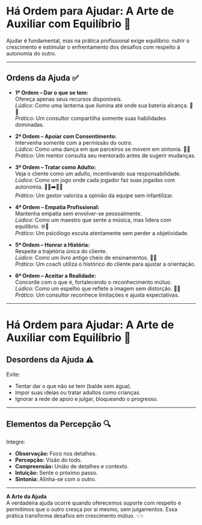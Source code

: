 # Há Ordem para Ajudar: A Arte de Auxiliar com Equilíbrio 🚀

Ajudar é fundamental, mas na prática profissional exige equilíbrio: nutrir o crescimento e estimular o enfrentamento dos desafios com respeito à autonomia do outro.

---

## Ordens da Ajuda ✅
- **1ª Ordem – Dar o que se tem:**  
  Ofereça apenas seus recursos disponíveis.  
  *Lúdico:* Como uma lanterna que ilumina até onde sua bateria alcança. 🙌💧  
  *Prático:* Um consultor compartilha somente suas habilidades dominadas.
  
- **2ª Ordem – Apoiar com Consentimento:**  
  Intervenha somente com a permissão do outro.  
  *Lúdico:* Como uma dança em que parceiros se movem em sintonia. 🤝🔑  
  *Prático:* Um mentor consulta seu mentorado antes de sugerir mudanças.

- **3ª Ordem – Tratar como Adulto:**  
  Veja o cliente como um adulto, incentivando sua responsabilidade.  
  *Lúdico:* Como um jogo onde cada jogador faz suas jogadas com autonomia. 👩‍💼➡️👨‍💼  
  *Prático:* Um gestor valoriza a opinião da equipe sem infantilizar.

- **4ª Ordem – Empatia Profissional:**  
  Mantenha empatia sem envolver-se pessoalmente.  
  *Lúdico:* Como um maestro que sente a música, mas lidera com equilíbrio. 🌐💙  
  *Prático:* Um psicólogo escuta atentamente sem perder a objetividade.

- **5ª Ordem – Honrar a História:**  
  Respeite a trajetória única do cliente.  
  *Lúdico:* Como um livro antigo cheio de ensinamentos. 📜✨  
  *Prático:* Um coach utiliza o histórico do cliente para ajustar a orientação.

- **6ª Ordem – Aceitar a Realidade:**  
  Concorde com o que é, fortalecendo o reconhecimento mútuo.  
  *Lúdico:* Como um espelho que reflete a imagem sem distorção. 🤗✅  
  *Prático:* Um consultor reconhece limitações e ajusta expectativas.

---

# Há Ordem para Ajudar: A Arte de Auxiliar com Equilíbrio 🚀

## Desordens da Ajuda ⚠️
Evite:
- Tentar dar o que não se tem (balde sem água).  
- Impor suas ideias ou tratar adultos como crianças.  
- Ignorar a rede de apoio e julgar, bloqueando o progresso.

---

## Elementos da Percepção 🔍
Integre:
- **Observação:** Foco nos detalhes.
- **Percepção:** Visão do todo.
- **Compreensão:** União de detalhes e contexto.
- **Intuição:** Sente o próximo passo.
- **Sintonia:** Alinha-se com o outro.

---

**A Arte da Ajuda**  
A verdadeira ajuda ocorre quando oferecemos suporte com respeito e permitimos que o outro cresça por si mesmo, sem julgamentos. Essa prática transforma desafios em crescimento mútuo. 💡✨




